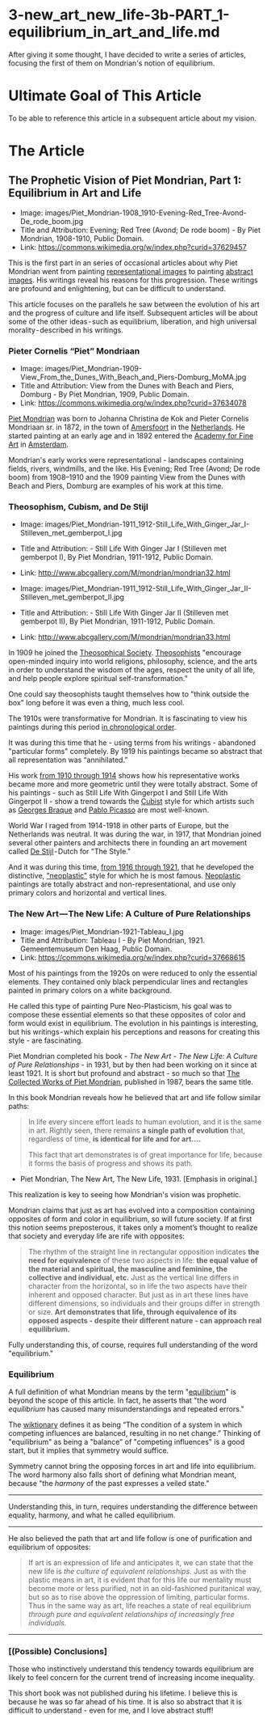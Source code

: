 
# 3-new_art_new_life-3b-PART_1-equilibrium_in_art_and_life.md

After giving it some thought, I have decided to write a series of articles, focusing the first of them on Mondrian's notion of equilibrium.

# Ultimate Goal of This Article

To be able to reference this article in a subsequent article about my vision.

# The Article

## The Prophetic Vision of Piet Mondrian, Part 1: Equilibrium in Art and Life

- Image: images/Piet_Mondrian-1908_1910-Evening-Red_Tree-Avond-De_rode_boom.jpg
- Title and Attribution: Evening; Red Tree (Avond; De rode boom) - By Piet Mondrian, 1908-1910, Public Domain.
- Link: https://commons.wikimedia.org/w/index.php?curid=37629457

This is the first part in an series of occasional articles about why Piet Mondrian went from painting
[representational images]( https://en.wikipedia.org/wiki/Representation_(arts) ) to painting
[abstract images](https://en.wikipedia.org/wiki/Abstract_art).
His writings reveal his reasons for this progression.  These writings are profound and enlightening, but can be difficult to understand.

This article focuses on the parallels he saw between the evolution of his art and the progress of culture and life itself.
Subsequent articles will be about some of the other ideas - such as equilibrium, liberation, and high
universal morality - described in his writings.

### Pieter Cornelis “Piet” Mondriaan

- Image: images/Piet_Mondrian-1909-View_From_the_Dunes_With_Beach_and_Piers-Domburg_MoMA.jpg
- Title and Attribution: View from the Dunes with Beach and Piers, Domburg - By Piet Mondrian, 1909, Public Domain.
- Link: https://commons.wikimedia.org/w/index.php?curid=37634078

[Piet Mondrian](https://en.wikipedia.org/wiki/Piet_Mondrian) was born to Johanna Christina de Kok and Pieter Cornelis Mondriaan sr.
in 1872, in the town of [Amersfoort](https://en.wikipedia.org/wiki/Amersfoort) in the
[Netherlands](https://en.wikipedia.org/wiki/Netherlands).  He started painting at an early age and in 1892 entered the
[Academy for Fine Art](https://en.wikipedia.org/wiki/Rijksakademie_van_beeldende_kunsten) in
[Amsterdam](https://en.wikipedia.org/wiki/Amsterdam).

Mondrian's early works were representational - landscapes containing fields, rivers, windmills, and the like.
His Evening; Red Tree (Avond; De rode boom) from 1908–1910 and the 1909 painting View from the Dunes with Beach and Piers, Domburg are
examples of his work at this time.

### Theosophism, Cubism, and De Stijl

- Image: images/Piet_Mondrian-1911_1912-Still_Life_With_Ginger_Jar_I-Stilleven_met_gemberpot_I.jpg
- Title and Attribution: - Still Life With Ginger Jar I (Stilleven met gemberpot I), By Piet Mondrian, 1911-1912, Public Domain.
- Link: http://www.abcgallery.com/M/mondrian/mondrian32.html

- Image: images/Piet_Mondrian-1911_1912-Still_Life_With_Ginger_Jar_II-Stilleven_met_gemberpot_II.jpg
- Title and Attribution: - Still Life With Ginger Jar II (Stilleven met gemberpot II), By Piet Mondrian, 1911-1912, Public Domain.
- Link: http://www.abcgallery.com/M/mondrian/mondrian33.html

In 1909 he joined the [Theosophical Society](https://en.wikipedia.org/wiki/Theosophical_Society).
[Theosophists](https://www.theosophical.org/) "encourage open-minded inquiry into world religions, philosophy, science, and the
arts in order to understand the wisdom of the ages, respect the unity of all life, and help people explore spiritual self-transformation."

One could say theosophists taught themselves how to "think outside the box" long before it was even a thing, much less cool.

The 1910s were transformative for Mondrian.  It is fascinating to view his paintings during this period
[in chronological order](http://www.abcgallery.com/M/mondrian/mondrian.html).

It was during this time that he - using terms from his writings - abandoned "particular forms" completely.
By 1919 his paintings became so abstract that all representation was “annihilated.”

His work [from 1910 through 1914](http://www.abcgallery.com/M/mondrian/mondrian-2.html) shows how his representative works became more
and more geometric until they were totally abstract.  Some of his paintings - such as Still Life With Gingerpot I and
Still Life With Gingerpot II - show a trend towards the [Cubist](https://en.wikipedia.org/wiki/Cubism) style for which artists such as
[Georges Braque](https://en.wikipedia.org/wiki/Georges_Braque)
and [Pablo Picasso](https://en.wikipedia.org/wiki/Pablo_Picasso) are most well-known.

World War I raged from 1914-1918 in other parts of Europe, but the Netherlands was neutral.
It was during the war, in 1917, that Mondrian joined several other painters and architects there in founding an art movement called
[De Stijl](https://en.wikipedia.org/wiki/De_Stijl) - Dutch for "The Style."

And it was during this time, [from 1916 through 1921](http://www.abcgallery.com/M/mondrian/mondrian-3.html), that he developed the
distinctive, ["neoplastic"](http://the-artists.org/artistsbymovement/neo-plasticism) style for which he is most famous.
[Neoplastic](http://www.tate.org.uk/art/art-terms/n/neo-plasticism) paintings are totally abstract and non-representational, and
use only primary colors and horizontal and vertical lines.

### The New Art — The New Life: A Culture of Pure Relationships

- Image: images/Piet_Mondrian-1921-Tableau_I.jpg
- Title and Attribution: Tableau I - By Piet Mondrian, 1921.  Gemeentemuseum Den Haag, Public Domain.
- Link: https://commons.wikimedia.org/w/index.php?curid=37668615

Most of his paintings from the 1920s on were reduced to only the essential elements.
They contained only black perpendicular lines and rectangles painted in primary colors on a white background. 

He called this type of painting Pure Neo-Plasticism, his goal was to compose these
essential elements so that these opposites of color and form would exist in equilibrium.
The evolution in his paintings is interesting, but his writings - which explain his perceptions and reasons for creating
this style - are fascinating.

Piet Mondrian completed his book - *The New Art - The New Life: A Culture of Pure Relationships* -
in 1931, but by then had been working on it since at least 1921.  It is short but profound and abstract - so much so that
[The Collected Works of Piet Mondrian,](https://www.amazon.co.uk/New-Art-Life-Collected-Twentieth-Century/dp/0306805081)
published in 1987, bears the same title.

In this book Mondrian reveals how he believed that art and life follow similar paths:

> In life every sincere effort leads to human evolution, and it is the same in art.  Rightly seen, there
> remains **a single path of evolution** that, regardless of time, **is identical for life and for art....**
>
> This fact that art demonstrates is of great importance for life, because it forms the basis of progress and shows its path.
 - Piet Mondrian, The New Art, The New Life, 1931. [Emphasis in original.]

This realization is key to seeing how Mondrian's vision was prophetic.

Mondrian claims that just as art has evolved into a composition containing opposites of form and color in
equilibrium, so will future society.  If at first this notion seems preposterous, it takes only a moment’s thought to
realize that society and everyday life are rife with opposites:

> The rhythm of the straight line in rectangular opposition indicates **the need for equivalence** of these two aspects in life:
> **the equal value of the material and spiritual, the masculine and feminine, the collective and individual, etc.**
> Just as the vertical line differs in character from the horizontal, so in life the two aspects have their inherent and opposed character.
> But just as in art these lines have different dimensions, so individuals and their groups differ in strength or size.
> **Art demonstrates that life, through equivalence of its opposed aspects - despite their
> different nature - can approach real equilibrium.**

Fully understanding this, of course, requires full understanding of the word "equilibrium."

### Equilibrium

A full definition of what Mondrian means by the term "[equilibrium](https://en.wiktionary.org/wiki/equilibrium)" is beyond the
scope of this article.  In fact, he asserts that "the word *equilibrium* has caused many misunderstandings and repeated errors."

The [wiktionary](https://en.wiktionary.org/) defines it as being “The condition of a system in which
competing influences are balanced, resulting in no net change.” Thinking of "equilibrium" as being a "balance" of
"competing influences" is a good start, but it implies that symmetry would suffice.

Symmetry cannot bring the opposing forces in art and life into equilibrium.
The word harmony also falls short of defining what Mondrian meant, because "the *harmony* of the past expresses a veiled state."


---

Understanding this, in turn, requires understanding the difference between equality, harmony, and what he called equilibrium.

---

He also believed the path that art and life follow is one of purification and equilibrium of opposites:
> If art is an expression of life and anticipates it, we can state that the new life is *the culture of equivalent relationships.*  Just as with the plastic means in art, it is evident that for this life our mentality must become more or less purified, not in an old-fashioned puritanical way, but so as to rise above the oppression of limiting, particular forms.  Thus in the same way as art, life reaches a state of real equilibrium *through pure and equivalent relationships of increasingly free individuals.*


---


### [(Possible) Conclusions]

Those who instinctively understand this tendency towards equilibrium are likely to feel concern for the current trend of increasing
income inequality.

This short book was not published during his lifetime.
I believe this is because he was so far ahead of his time.
It is also so abstract that it is difficult to understand - even for me, and I love abstract stuff!

